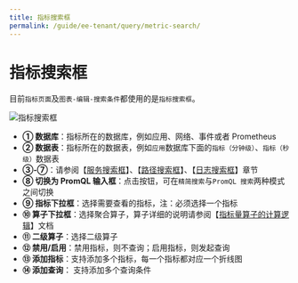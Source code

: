 ```yaml
---
title: 指标搜索框
permalink: /guide/ee-tenant/query/metric-search/
---
```


# 指标搜索框

目前`指标页面`及`图表-编辑-搜索条件`都使用的是`指标搜索框`。

![指标搜索框](https://yunshan-guangzhou.oss-cn-beijing.aliyuncs.com/pub/pic/20230921650c4f741fb51.png)

- **① 数据库**：指标所在的数据库，例如应用、网络、事件或者 Prometheus
- **② 数据表**：指标所在的数据表，例如`应用`数据库下面的`指标（分钟级）`、`指标（秒级）`数据表
- **③-⑦**：请参阅【[服务搜索框](./service-search/)】、【[路径搜索框](./path-search/)】、【[日志搜索框](./log-search/)】章节
- **⑧ 切换为 PromQL 输入框**：点击按钮，可在`精简搜索`与`PromQL 搜索`两种模式之间切换
- **⑨ 指标下拉框**：选择需要查看的指标，注：必须选择一个指标
- **⑩ 算子下拉框**：选择聚合算子，算子详细的说明请参阅【[指标量算子的计算逻辑](../../../features/universal-map/metrics-and-operators/#%E8%81%9A%E5%90%88%E7%AE%97%E5%AD%90)】文档
- **⑪ 二级算子**：选择二级算子
- **⑫ 禁用/启用**：禁用指标，则不查询；启用指标，则发起查询
- **⑬ 添加指标**：支持添加多个指标，每一个指标都对应一个折线图
- **⑭ 添加查询**： 支持添加多个查询条件
